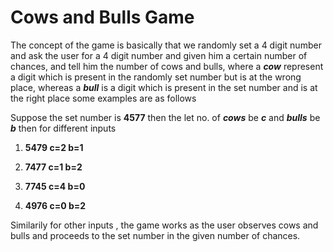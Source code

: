 # Cows and Bulls Game

The concept of the game is basically that we randomly set a 4 digit number and ask the user for a 4 digit number and given him
a certain number of chances, and tell him the number of cows and bulls, where a ***cow*** represent a digit which is present in the 
randomly set number but is at the wrong place, whereas a ***bull*** is a digit which is present in the set number and is at the right place
some examples are as follows

Suppose the set number is **4577**
then the let no. of  ***cows*** be ***c*** and ***bulls*** be  ***b*** then for different inputs

1) **5479 c=2 b=1**

2) **7477 c=1 b=2**

3) **7745 c=4 b=0**

4) **4976 c=0 b=2**


Similarily for other inputs , the game works as the user observes cows and bulls and proceeds to the set number in the given number
of chances.
